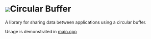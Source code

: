 <h1><img src="https://i.imgur.com/h8PeeSf.png">Circular Buffer</h1>

A library for sharing data between applications using a circular buffer.

[1]: https://i.imgur.com/h8PeeSf.png
Usage is demonstrated in [main.cpp](../master/SharedMemory/main.cpp)
